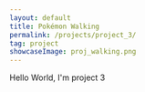 ```yaml
---
layout: default
title: Pokémon Walking
permalink: /projects/project_3/
tag: project
showcaseImage: proj_walking.png
---
```


Hello World, I'm project 3
